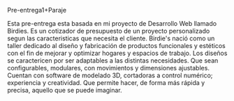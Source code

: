 Pre-entrega1+Paraje

Esta pre-entrega esta basada en mi proyecto de Desarrollo Web llamado Birdies. Es un cotizador de presupuesto de un proyecto personalizado segun las caracteristicas que necesita el cliente. Birdie's nació como un taller dedicado al diseño y fabricación de productos funcionales y estéticos con el fin de mejorar y optimizar hogares y espacios de trabajo. Los diseños se caractericen por ser adaptables a las distintas necesidades. Que sean configurables, modulares, con movimientos y dimensiones ajustables. Cuentan con software de modelado 3D, cortadoras a control numérico; experiencia y creatividad. Que permite hacer, de forma más rápida y precisa, aquello que se puede imaginar.
